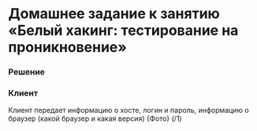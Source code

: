 # Домашнее задание к занятию «Белый хакинг: тестирование на проникновение»

### Решение 
### Клиент
Клиент передает информацию о хосте, логин и пароль, информацию о браузер (какой браузер и какая версия) 
{Фото} (/1)
